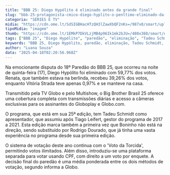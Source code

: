```yaml
---
title: "BBB 25: Diego Hypólito é eliminado antes da grande final"
slug: "bbb-25-protagonista-cmico-diego-hyplito-o-penltimo-eliminado-da-edio"
categoria: "SÉRIES E TV"
midia: "https://cdn.ome.lt/SdSIGBHacHTzQH3lZawXbQF2nKs=/987x0/smart/uploads/conteudo/fotos/bbb25-diego-hypolito-eliminado.jpg"
tipoMidia: "imagem"
thumb: "https://cdn.ome.lt/1EMkP7DkVLzjMB4p96Ik1mk2bJU=/480x360/smart/extras/conteudos/bbb25-diego-hypolito-eliminado-peq.jpg"
tags: ["BBB 25", "Diego Hypólito", "paredão", "eliminação", "Tadeu Schmidt", "TV Globo", "votação"]
keywords: "BBB 25, Diego Hypólito, paredão, eliminação, Tadeu Schmidt, TV Globo, votação"
author: "Luana Souza"
data: "2025-04-18T02:20:56.968Z"
---
```


Na emocionante disputa do 18º Paredão do BBB 25, que ocorreu na noite de quinta-feira (17), Diego Hypólito foi eliminado com 59,77% dos votos. Renata, que também estava na berlinda, recebeu 39,26% dos votos, enquanto Vitória Strada teve apenas 0,97% e se manteve na casa.

Transmitido pela TV Globo e pelo Multishow, o Big Brother Brasil 25 oferece uma cobertura completa com transmissões diárias e acesso a câmeras exclusivas para os assinantes do Globoplay e Globo.com.

O programa, que está em sua 25ª edição, tem Tadeu Schmidt como apresentador, que assumiu após Tiago Leifert, gestor do programa de 2017 a 2021. Esta edição marca também a primeira vez que Boninho não está na direção, sendo substituído por Rodrigo Dourado, que já tinha uma vasta experiência no programa desde sua primeira edição.

O sistema de votação deste ano continua com o 'Voto da Torcida', permitindo votos ilimitados. Além disso, introduziu-se uma plataforma separada para votar usando CPF, com direito a um voto por enquete. A decisão final do paredão é uma média ponderada entre os dois métodos de votação, segundo informa a Globo.
